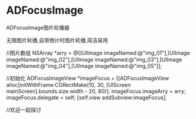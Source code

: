 # ADFocusImage
ADFocusImage图片轮播器

无限图片轮播,自带倒计时图片轮播,简洁易用

//图片数组
NSArray *arry = @[[UIImage imageNamed:@"img_01"],[UIImage imageNamed:@"img_02"],[UIImage imageNamed:@"img_03"],[UIImage imageNamed:@"img_04"],[UIImage imageNamed:@"img_05"]];

//初始化
ADFocusImageView *imageFocus = [[ADFocusImageView alloc]initWithFrame:CGRectMake(10, 30, [UIScreen mainScreen].bounds.size.width - 20, 80)];
imageFocus.imageArry = arry;
imageFocus.delegate = self;
[self.view addSubview:imageFocus];

//欢迎一起探讨
